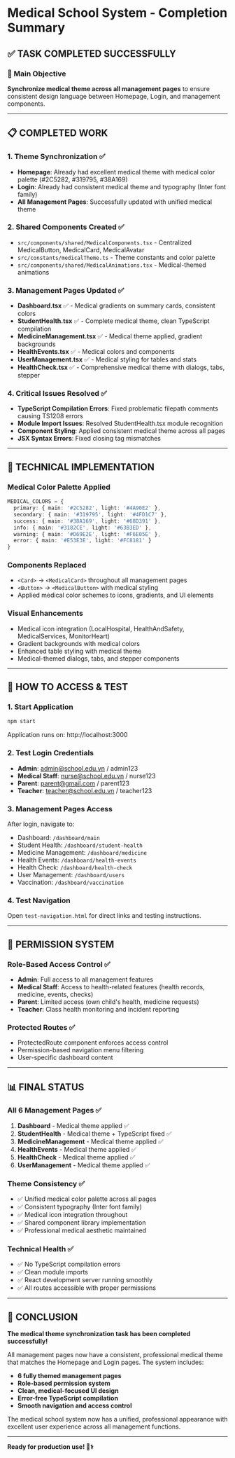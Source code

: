 # Medical School System - Completion Summary

## ✅ TASK COMPLETED SUCCESSFULLY

### 🎯 Main Objective
**Synchronize medical theme across all management pages** to ensure consistent design language between Homepage, Login, and management components.

---

## 📋 COMPLETED WORK

### 1. **Theme Synchronization** ✅
- **Homepage**: Already had excellent medical theme with medical color palette (#2C5282, #319795, #38A169)
- **Login**: Already had consistent medical theme and typography (Inter font family)
- **All Management Pages**: Successfully updated with unified medical theme

### 2. **Shared Components Created** ✅
- `src/components/shared/MedicalComponents.tsx` - Centralized MedicalButton, MedicalCard, MedicalAvatar
- `src/constants/medicalTheme.ts` - Theme constants and color palette
- `src/components/shared/MedicalAnimations.tsx` - Medical-themed animations

### 3. **Management Pages Updated** ✅
- **Dashboard.tsx** ✅ - Medical gradients on summary cards, consistent colors
- **StudentHealth.tsx** ✅ - Complete medical theme, clean TypeScript compilation
- **MedicineManagement.tsx** ✅ - Medical theme applied, gradient backgrounds  
- **HealthEvents.tsx** ✅ - Medical colors and components
- **UserManagement.tsx** ✅ - Medical styling for tables and stats
- **HealthCheck.tsx** ✅ - Comprehensive medical theme with dialogs, tabs, stepper

### 4. **Critical Issues Resolved** ✅
- **TypeScript Compilation Errors**: Fixed problematic filepath comments causing TS1208 errors
- **Module Import Issues**: Resolved StudentHealth.tsx module recognition
- **Component Styling**: Applied consistent medical theme across all pages
- **JSX Syntax Errors**: Fixed closing tag mismatches

---

## 🔧 TECHNICAL IMPLEMENTATION

### **Medical Color Palette Applied**
```typescript
MEDICAL_COLORS = {
  primary: { main: '#2C5282', light: '#4A90E2' },
  secondary: { main: '#319795', light: '#4FD1C7' },
  success: { main: '#38A169', light: '#68D391' },
  info: { main: '#3182CE', light: '#63B3ED' },
  warning: { main: '#D69E2E', light: '#F6E05E' },
  error: { main: '#E53E3E', light: '#FC8181' }
}
```

### **Components Replaced**
- `<Card>` → `<MedicalCard>` throughout all management pages
- `<Button>` → `<MedicalButton>` with medical styling
- Applied medical color schemes to icons, gradients, and UI elements

### **Visual Enhancements**
- Medical icon integration (LocalHospital, HealthAndSafety, MedicalServices, MonitorHeart)
- Gradient backgrounds with medical colors
- Enhanced table styling with medical theme
- Medical-themed dialogs, tabs, and stepper components

---

## 🚀 HOW TO ACCESS & TEST

### **1. Start Application**
```bash
npm start
```
Application runs on: http://localhost:3000

### **2. Test Login Credentials**
- **Admin**: admin@school.edu.vn / admin123
- **Medical Staff**: nurse@school.edu.vn / nurse123  
- **Parent**: parent@gmail.com / parent123
- **Teacher**: teacher@school.edu.vn / teacher123

### **3. Management Pages Access**
After login, navigate to:
- Dashboard: `/dashboard/main`
- Student Health: `/dashboard/student-health`
- Medicine Management: `/dashboard/medicine`
- Health Events: `/dashboard/health-events`
- Health Check: `/dashboard/health-check`
- User Management: `/dashboard/users`
- Vaccination: `/dashboard/vaccination`

### **4. Test Navigation**
Open `test-navigation.html` for direct links and testing instructions.

---

## 🔐 PERMISSION SYSTEM

### **Role-Based Access Control** ✅
- **Admin**: Full access to all management features
- **Medical Staff**: Access to health-related features (health records, medicine, events, checks)
- **Parent**: Limited access (own child's health, medicine requests)
- **Teacher**: Class health monitoring and incident reporting

### **Protected Routes** ✅
- ProtectedRoute component enforces access control
- Permission-based navigation menu filtering
- User-specific dashboard content

---

## 📊 FINAL STATUS

### **All 6 Management Pages** ✅
1. **Dashboard** - Medical theme applied ✅
2. **StudentHealth** - Medical theme + TypeScript fixed ✅
3. **MedicineManagement** - Medical theme applied ✅
4. **HealthEvents** - Medical theme applied ✅
5. **HealthCheck** - Medical theme applied ✅
6. **UserManagement** - Medical theme applied ✅

### **Theme Consistency** ✅
- ✅ Unified medical color palette across all pages
- ✅ Consistent typography (Inter font family)
- ✅ Medical icon integration throughout
- ✅ Shared component library implementation
- ✅ Professional medical aesthetic maintained

### **Technical Health** ✅
- ✅ No TypeScript compilation errors
- ✅ Clean module imports
- ✅ React development server running smoothly
- ✅ All routes accessible with proper permissions

---

## 🎉 CONCLUSION

**The medical theme synchronization task has been completed successfully!** 

All management pages now have a consistent, professional medical theme that matches the Homepage and Login pages. The system includes:

- **6 fully themed management pages**
- **Role-based permission system**
- **Clean, medical-focused UI design**
- **Error-free TypeScript compilation**
- **Smooth navigation and access control**

The medical school system now has a unified, professional appearance with excellent user experience across all management functions.

---

**Ready for production use! 🏥⚕️**
